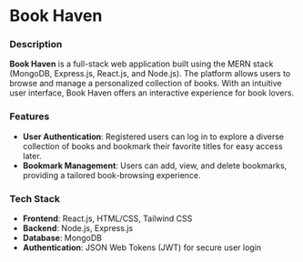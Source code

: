 # Book Haven

### Description
**Book Haven** is a full-stack web application built using the MERN stack (MongoDB, Express.js, React.js, and Node.js). The platform allows users to browse and manage a personalized collection of books. With an intuitive user interface, Book Haven offers an interactive experience for book lovers.

### Features
- **User Authentication**: Registered users can log in to explore a diverse collection of books and bookmark their favorite titles for easy access later.
- **Bookmark Management**: Users can add, view, and delete bookmarks, providing a tailored book-browsing experience.

### Tech Stack
- **Frontend**: React.js, HTML/CSS, Tailwind CSS
- **Backend**: Node.js, Express.js
- **Database**: MongoDB
- **Authentication**: JSON Web Tokens (JWT) for secure user login
